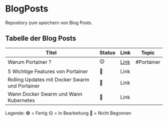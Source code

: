 # BlogPosts

Repository zum speichern von Blog Posts.

## Tabelle der Blog Posts

| Titel                                          | Status | Link                                               | Topic      |
| ---------------------------------------------- | ------ | -------------------------------------------------- | ---------- |
| Warum Portainer ?                              | 🟡    | [Link](Portainer/WarumPortainer/WarumPortainer.md) | #Portainer |
| 5 Wichtige Features von Portainer              | 🔴    | Link                                               |            |
| Rolling Updates mit Docker Swarm und Portainer | 🔴    | Link                                               |            |
| Wann Docker Swarm und Wann Kubernetes          | 🔴    | Link                                               |            |

Legende: 🟢 = Fertig 🟡 = In Bearbeitung 🔴 = Nicht Begonnen